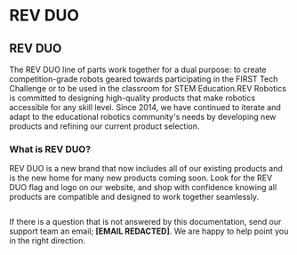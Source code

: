 # REV DUO

## REV DUO

The REV DUO line of parts work together for a dual purpose: to create competition-grade robots geared towards participating in the FIRST Tech Challenge or to be used in the classroom for STEM Education.REV Robotics is committed to designing high-quality products that make robotics accessible for any skill level. Since 2014, we have continued to iterate and adapt to the educational robotics community's needs by developing new products and refining our current product selection. 

### What is REV DUO? <a href="#what-is-rev-duo" id="what-is-rev-duo"></a>

REV DUO is a new brand that now includes all of our existing products and is the new home for many new products coming soon. Look for the REV DUO flag and logo on our website, and shop with confidence knowing all products are compatible and designed to work together seamlessly.

<figure><img src="https://2589213514-files.gitbook.io/~/files/v0/b/gitbook-x-prod.appspot.com/o/spaces%2FH9K1InCLC1ZxIkdPJt31%2Fuploads%2Fgdde5wPKEIPWrXH3LoW7%2FREV-45-2041-EDU_Kit_V2-FINAL__01041.webp?alt=media&#x26;token=f9f657b1-8489-4ea7-b6dd-106447ec016e" alt=""><figcaption></figcaption></figure>

If there is a question that is not answered by this documentation, send our support team an email; **\[EMAIL REDACTED]**. We are happy to help point you in the right direction.
